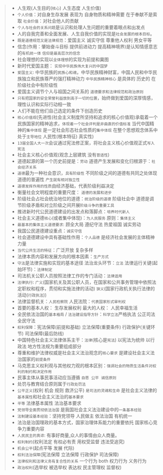 
> - 人生观(人生目的(`核心`) 人生态度 人生价值)
> - `个人价值`：对自身生存发展 表现为 自身物质和精神需要 在于奉献不是索取 `社会价值`：对社会他人的贡献
> - `个人与社会的关系问题`是认识和处理人生问题的重要着眼点和出发点
> - 人的自我完善和全面发展、人生自我价值的实现是`社会发展的根本目标`。
> - `既是道德规范又是法律规范`：爱国主义 诚实守信 尊重他人权利 男女平等
> - 信念(作用：肇始奋斗目标 提供前进动力 提高精神境界)是认知情感意志的`有机统一体` `信仰是最高层次的信念` 
> -  社会理想的实现以`全体理想`的实现为前提和冀图 
> - 新时代爱国主题： `实现中华民族伟大复兴的中国梦`
> - `爱国主义`: 中华民族的`民族心和魂`，中华民族精神财富，中国人民和中华民族独立和民族尊严的强打精神动力 `中华民族精神核心` 是具体的 历史的 在阶级社会中有阶级性
> - 爱国主义调节个人与祖国之间关系的 `道德要求和法律规范和政治原则`
> - `只有把国家的安全荣誉利益放到高于一切的位置`，始终做到爱国的深厚情感，理性认识和实际行动相一致
> - 人们不能在他们自己选定的条件下创造历史
> - `核心价值观`(先进性(社会主义制度所坚持和追求的核心价值观)承载着一个民族国家的精神追求，`体现着一个社会评判是非曲直的价值标准` 当代中国精神的`集中体现` 是一定社会形态社会性质的`集中体现` 在整个思想观念体系中处于`主导地位` 人民性(根本特征) 真实性)
> - `13届全国人大一次`会议通过宪法修正案，将社会主义核心价值观正式`写入宪法`
> - 社会主义核心价值观(观念上层建筑 没有`普适性`)
> - 道德起源的第一个历史前提是：`劳动` 道德产生发展和变化归根源于：`社会经济关系` 
> - `道德`最为一种社会意识，`具有阶级性` 不同阶级之间的道德有共同之处体现道德的普遍性  `产生就有相对独立性`
> - `道德发挥作用的性质`由经济基础，代表阶级利益决定
> - 衡量社会文明程度的重要尺度： `道德的发展和进步`
> - 阶级社会占社会统治地位的道德：`统治阶级的道德` 阶级社会中 道德是调节阶级矛盾和对立阶级之间开展`阶级斗争的重要工具`
> - 推进新时代公民道德建设的出发点和落脚点：`培养时代新人`
> - 社会主义道德`核心`(或者集中体现)：`为人民服务` 原则：`集体主义`
> - `最基本的集体主义道德要求`: 顾全大局 遵纪守法 热爱祖国 诚实劳动
> - 我国公民道德建设重点：`诚实守信`  
> - 社会道德建设中具有基础性作用：`个人品德` 是经济社会发展的主体精神力量
> - `当代公共生活的特征`：广泛开放 复杂多样
> - 法律本质内容和发展方向的根本因素：`生产方式`
> - `守法`是法律实施和实现的基本途径 法治龙头环节：`立法` 法律运行关键(起始环节)：`法律制定`
> - 司法机关公职人员按照法律工作的专门活动：`法律适用`
> - `法律执行`: `广义`(国家机关及其公职人员，在国家和公共事务管理中依照法定职权和程序，贯彻和实施法律的活动) `狭义`(国家行政机关执行法律的活动(`行政执法`))
> - 法律监督机关：`人民检察院` 人民法院：`代表国家形式审判权`
> - 首要的基本人权： 生存发展权利  最大的人权： 人民幸福生活
> - 全民依法治国的`基本格局` / `法治建设指导方针`：`科学立法`严格执法 公正司法 全民守法
> - `权利保障`：宪法保障(前提和基础) 立法保障(重要条件) 行政保护(关键环节) 司法保障(最后防线)
> - 中国特色社会主义法律体系主干：`法律`(核心是`宪法`) 以宪法为统帅 以行政法 地方性法规为重要组成部分
> - 尊重和维护法律权威是社会主义法治观念的`核心要求` 是建设社会主义法治国家的`前提条件`
> - 马克思主义权利观与其他权力观的根本区别：`强调社会的物质生活条件对权利的制约和决定作用`
> - 民事主体从事民事活动应当遵循 `自愿 公平 诚信原则`
> - 处罚与教育结合原则属于`行政处罚法`
> - `公平正义`(权利 机会 规则 救济公平) `是司法的灵魂和生命` 是社会主义法律的`基本属性`和社会主义法治的`基本要求`
> - `平等` 法律基本属性 法治基本要求
> - `党领导全面贯彻依法治国` 是我国社会主义法治建设中的`一条基本经验`
> - `法制建设基本经验`：坚持党领导 人民做主 依法治国 有机统一
> - 法治是治国理政的基本方式，国家治理体系能力的重要依托 国家核心竞争力重要内容
> - `人民民主的真谛`: 有事好商量,众人的事情由众人商量。
> - `权利制约`(权利法定 有权必有责 用权受监督 违法受追究)
> - `机会公平`(起点平等 发展 代际)
> - `权利法治保障`(宪法保障 立法保障 行政保护 司法保障)
> - `法律权利和法律义务有复合性的关系` 一个行为 both 权力行为 义务行为
> - `政治权利`(选举权 被选举权 表达权 民主管理权 监督权)